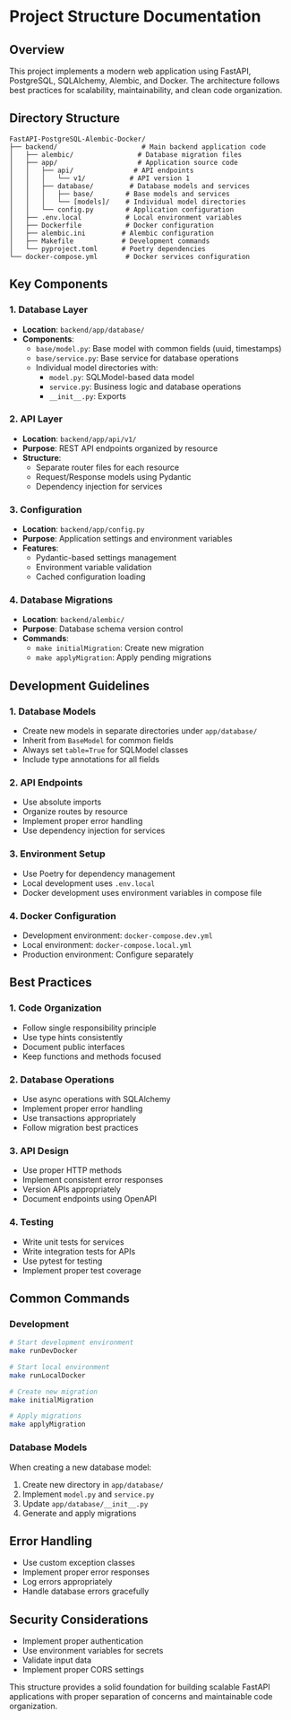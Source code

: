 # Project Structure Documentation

## Overview
This project implements a modern web application using FastAPI, PostgreSQL, SQLAlchemy, Alembic, and Docker. The architecture follows best practices for scalability, maintainability, and clean code organization.

## Directory Structure
```
FastAPI-PostgreSQL-Alembic-Docker/
├── backend/                     # Main backend application code
│   ├── alembic/                # Database migration files
│   ├── app/                    # Application source code
│   │   ├── api/               # API endpoints
│   │   │   └── v1/           # API version 1
│   │   ├── database/         # Database models and services
│   │   │   ├── base/        # Base models and services
│   │   │   └── [models]/    # Individual model directories
│   │   └── config.py        # Application configuration
│   ├── .env.local           # Local environment variables
│   ├── Dockerfile           # Docker configuration
│   ├── alembic.ini         # Alembic configuration
│   ├── Makefile            # Development commands
│   └── pyproject.toml      # Poetry dependencies
└── docker-compose.yml       # Docker services configuration
```

## Key Components

### 1. Database Layer
- **Location**: `backend/app/database/`
- **Components**:
  - `base/model.py`: Base model with common fields (uuid, timestamps)
  - `base/service.py`: Base service for database operations
  - Individual model directories with:
    - `model.py`: SQLModel-based data model
    - `service.py`: Business logic and database operations
    - `__init__.py`: Exports

### 2. API Layer
- **Location**: `backend/app/api/v1/`
- **Purpose**: REST API endpoints organized by resource
- **Structure**:
  - Separate router files for each resource
  - Request/Response models using Pydantic
  - Dependency injection for services

### 3. Configuration
- **Location**: `backend/app/config.py`
- **Purpose**: Application settings and environment variables
- **Features**:
  - Pydantic-based settings management
  - Environment variable validation
  - Cached configuration loading

### 4. Database Migrations
- **Location**: `backend/alembic/`
- **Purpose**: Database schema version control
- **Commands**:
  - `make initialMigration`: Create new migration
  - `make applyMigration`: Apply pending migrations

## Development Guidelines

### 1. Database Models
- Create new models in separate directories under `app/database/`
- Inherit from `BaseModel` for common fields
- Always set `table=True` for SQLModel classes
- Include type annotations for all fields

### 2. API Endpoints
- Use absolute imports
- Organize routes by resource
- Implement proper error handling
- Use dependency injection for services

### 3. Environment Setup
- Use Poetry for dependency management
- Local development uses `.env.local`
- Docker development uses environment variables in compose file

### 4. Docker Configuration
- Development environment: `docker-compose.dev.yml`
- Local environment: `docker-compose.local.yml`
- Production environment: Configure separately

## Best Practices

### 1. Code Organization
- Follow single responsibility principle
- Use type hints consistently
- Document public interfaces
- Keep functions and methods focused

### 2. Database Operations
- Use async operations with SQLAlchemy
- Implement proper error handling
- Use transactions appropriately
- Follow migration best practices

### 3. API Design
- Use proper HTTP methods
- Implement consistent error responses
- Version APIs appropriately
- Document endpoints using OpenAPI

### 4. Testing
- Write unit tests for services
- Write integration tests for APIs
- Use pytest for testing
- Implement proper test coverage

## Common Commands

### Development
```bash
# Start development environment
make runDevDocker

# Start local environment
make runLocalDocker

# Create new migration
make initialMigration

# Apply migrations
make applyMigration
```

### Database Models
When creating a new database model:
1. Create new directory in `app/database/`
2. Implement `model.py` and `service.py`
3. Update `app/database/__init__.py`
4. Generate and apply migrations

## Error Handling
- Use custom exception classes
- Implement proper error responses
- Log errors appropriately
- Handle database errors gracefully

## Security Considerations
- Implement proper authentication
- Use environment variables for secrets
- Validate input data
- Implement proper CORS settings

This structure provides a solid foundation for building scalable FastAPI applications with proper separation of concerns and maintainable code organization. 